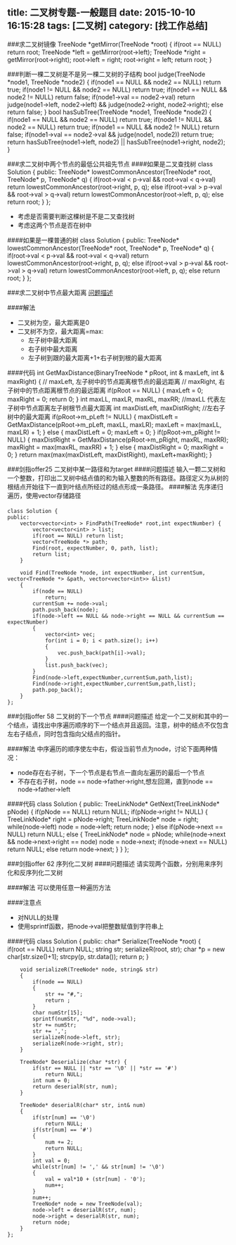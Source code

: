 title: 二叉树专题-一般题目
date: 2015-10-10 16:15:28
tags: [二叉树]
category: [找工作总结]
---

###求二叉树镜像
	TreeNode *getMirror(TreeNode *root)
	{
		if(root == NULL)
			return root;
		TreeNode *left = getMirror(root->left);
		TreeNode *right = getMirror(root->right);
		root->left = right;
		root->right = left;
		return root;
	}

###判断一棵二叉树是不是另一棵二叉树的子结构
	bool judge(TreeNode *node1, TreeNode *node2)
	{
		if(node1 == NULL && node2 == NULL)
			return true;
		if(node1 != NULL && node2 == NULL)
			return true;
		if(node1 == NULL && node2 != NULL)
			return false;
		if(node1->val == node2->val)
			return judge(node1->left, node2->left) &&
				judge(node2->right, node2->right);
		else
			return false;
	}
	bool hasSubTree(TreeNode *node1, TreeNode *node2)
	{
		if(node1 == NULL && node2 == NULL)
			return true;
		if(node1 != NULL && node2 == NULL)
			return true;
		if(node1 == NULL && node2 != NULL)
			return false;
		if(node1->val == node2->val && judge(node1, node2))
				return true;
		return hasSubTree(node1->left, node2) ||
				hasSubTree(node1->right, node2);
	}

###求二叉树中两个节点的最低公共祖先节点
####如果是二叉查找树
	class Solution {
	public:
	    TreeNode* lowestCommonAncestor(TreeNode* root, TreeNode* p, TreeNode* q) {
	        if(root->val < p->val && root->val < q->val)
	            return lowestCommonAncestor(root->right, p, q);
	        else if(root->val > p->val && root->val > q->val)
	            return lowestCommonAncestor(root->left, p, q);
	        else
	            return root;
	    }
	};
- 考虑是否需要判断这棵树是不是二叉查找树
- 考虑这两个节点是否在树中

####如果是一棵普通的树
	class Solution {
	public:
	    TreeNode* lowestCommonAncestor(TreeNode* root, TreeNode* p, TreeNode* q) {
	        if(root->val < p->val && root->val < q->val)
	            return lowestCommonAncestor(root->right, p, q);
	        else if(root->val > p->val && root->val > q->val)
	            return lowestCommonAncestor(root->left, p, q);
	        else
	            return root;
	    }
	};

###求二叉树中节点最大距离
[问题描述](http://blog.csdn.net/lalor/article/details/7626678)

####解法
- 二叉树为空，最大距离是0
- 二叉树不为空，最大距离=max:
	- 左子树中最大距离
	- 右子树中最大距离
	- 左子树到跟的最大距离+1+右子树到根的最大距离

####代码
	int GetMaxDistance(BinaryTreeNode * pRoot, int & maxLeft, int & maxRight)
	{
		// maxLeft, 左子树中的节点距离根节点的最远距离
		// maxRight, 右子树中的节点距离根节点的最远距离
		if(pRoot == NULL)
		{
			maxLeft = 0;
			maxRight = 0;
			return 0;
		}
		int maxLL, maxLR, maxRL, maxRR; //maxLL 代表左子树中节点距离左子树根节点最大距离
		int maxDistLeft, maxDistRight; //左右子树中的最大距离
		if(pRoot->m_pLeft != NULL)
		{
			maxDistLeft = GetMaxDistance(pRoot->m_pLeft, maxLL, maxLR);
			maxLeft = max(maxLL, maxLR) + 1;
		}
		else
		{
			maxDistLeft = 0;
			maxLeft = 0;
		}
		if(pRoot->m_pRight != NULL)
		{
			maxDistRight = GetMaxDistance(pRoot->m_pRight, maxRL, maxRR);
			maxRight = max(maxRL, maxRR) + 1;
		}
		else
		{
			maxDistRight = 0;
			maxRight = 0;
		}
		return max(max(maxDistLeft, maxDistRight), maxLeft+maxRight);
	}

###剑指offer25 二叉树中某一路径和为target
####问题描述
输入一颗二叉树和一个整数，打印出二叉树中结点值的和为输入整数的所有路径。路径定义为从树的根结点开始往下一直到叶结点所经过的结点形成一条路径。
####解法
先序递归遍历，使用vector存储路径

####
	class Solution {
	public:
	    vector<vector<int> > FindPath(TreeNode* root,int expectNumber) {
	        vector<vector<int> > list;
	        if(root == NULL) return list;
	        vector<TreeNode *> path;
	        Find(root, expectNumber, 0, path, list);
	        return list;
	    }
	     
	    void Find(TreeNode *node, int expectNumber, int currentSum, vector<TreeNode *> &path, vector<vector<int>> &list)
	    {
	        if(node == NULL)
	            return;
	        currentSum += node->val;
	        path.push_back(node);
	        if(node->left == NULL && node->right == NULL && currentSum == expectNumber)
	        {
	            vector<int> vec;
	            for(int i = 0; i < path.size(); i++)
	            {
	                vec.push_back(path[i]->val);
	            }
	            list.push_back(vec);
	        }
	        Find(node->left,expectNumber,currentSum,path,list);
	        Find(node->right,expectNumber,currentSum,path,list);
	        path.pop_back();
	    }
	};

###剑指offer 58 二叉树的下一个节点
####问题描述
 给定一个二叉树和其中的一个结点，请找出中序遍历顺序的下一个结点并且返回。注意，树中的结点不仅包含左右子结点，同时包含指向父结点的指针。

####解法
中序遍历的顺序使左中右，假设当前节点为node，讨论下面两种情况：
- node存在右子树，下一个节点是右节点一直向左遍历的最后一个节点
- 不存在右子树，node == node->father->right,想左回溯，直到node == node->father->left 
 
####代码
	class Solution {
	public:
	    TreeLinkNode* GetNext(TreeLinkNode* pNode)
	    {
	        if(pNode == NULL)
	            return NULL;
	        if(pNode->right != NULL)
	        {
	            TreeLinkNode* right = pNode->right;
	            TreeLinkNode* node = right;
	            while(node->left)
	                node = node->left;
	            return node;
	        }
	        else if(pNode->next == NULL)
	            return NULL;
	        else
	        {
	            TreeLinkNode* node = pNode;
	            while(node->next && node->next->right == node)
	                node = node->next;
	            if(node->next == NULL)
	                return NULL;
	            else
	                return node->next;
	        }
	    }
	};

###剑指offer 62 序列化二叉树
####问题描述
请实现两个函数，分别用来序列化和反序列化二叉树

####解法
可以使用任意一种遍历方法

####注意点
- 对NULL的处理
- 使用sprintf函数，把node->val把整数赋值到字符串上

####代码
	class Solution {
	public:
	    char* Serialize(TreeNode *root) {   
	        if(root == NULL)
	            return NULL;
	        string str;
	        serializeR(root, str);
	        char *p = new char[str.size()+1];
	        strcpy(p, str.data());
	        return p;
	    }
	     
	    void serializeR(TreeNode* node, string& str)
	    {
	        if(node == NULL)
	        {   
	            str += "#,";
	            return ;
	        }  
	        char numStr[15];
	        sprintf(numStr, "%d", node->val);
	        str += numStr;
	        str += ',';
	        serializeR(node->left, str);
	        serializeR(node->right, str);
	    }
	     
	    TreeNode* Deserialize(char *str) {
	        if(str == NULL || *str == '\0' || *str == '#')
	            return NULL;
	        int num = 0;
	        return deserialR(str, num);
	    }
	     
	    TreeNode* deserialR(char* str, int& num)
	    {
	        if(str[num] == '\0')
	            return NULL;
	        if(str[num] == '#')
	        {
	            num += 2;
	            return NULL;
	        }
	        int val = 0;
	        while(str[num] != ',' && str[num] != '\0')
	        {
	            val = val*10 + (str[num] - '0');
	            num++;
	        }
	        num++;
	        TreeNode* node = new TreeNode(val);
	        node->left = deserialR(str, num);
	        node->right = deserialR(str, num);
	        return node;
	    }
	};